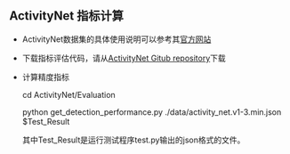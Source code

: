 ## ActivityNet 指标计算

- ActivityNet数据集的具体使用说明可以参考其[官方网站](http://activity-net.org)

- 下载指标评估代码，请从[ActivityNet Gitub repository](https://github.com/activitynet/ActivityNet.git)下载

- 计算精度指标

    cd ActivityNet/Evaluation

    python get_detection_performance.py ./data/activity_net.v1-3.min.json $Test_Result

  其中Test_Result是运行测试程序test.py输出的json格式的文件。
